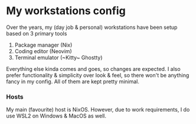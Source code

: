 # My workstations config

Over the years, my (day job & personal) workstations have been setup based on 3 primary tools

1. Package manager (Nix)
1. Coding editor (Neovim)
1. Terminal emulator (~Kitty~ Ghostty)

Everything else kinda comes and goes, so changes are expected. I also prefer functionality & simplicity over look & feel, so there won't be anything fancy in my config. All of them are kept pretty minimal.

### Hosts

My main (favourite) host is NixOS. However, due to work requirements, I do use WSL2 on Windows & MacOS as well.

